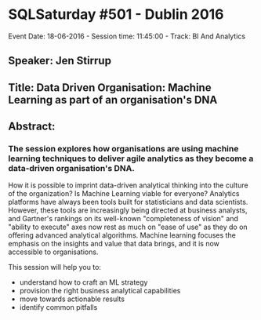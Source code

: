 # SQLSaturday #501 - Dublin 2016
Event Date: 18-06-2016 - Session time: 11:45:00 - Track: BI And Analytics
## Speaker: Jen Stirrup
## Title: Data Driven Organisation: Machine Learning as part of an organisation's DNA
## Abstract:
### The session explores how organisations are using machine learning techniques to deliver agile analytics as they become a data-driven organisation's DNA.
How it is possible to imprint data-driven analytical thinking into the culture of the organization? Is Machine Learning viable for everyone? Analytics platforms have always been tools built for statisticians and data scientists. However, these tools are increasingly being directed at business analysts, and Gartner's rankings on its well-known "completeness of vision" and "ability to execute" axes now rest as much on "ease of use" as they do on offering advanced analytical algorithms.
Machine learning focuses the emphasis on the insights and value that data brings, and it is now accessible to organisations. 

This session will help you to:

- understand how to craft an ML strategy
- provision the right business analytical capabilities
- move towards actionable results
- identify common pitfalls 


